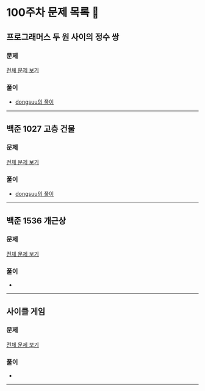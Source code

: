 # 100주차 문제 목록 📝

## 프로그래머스 두 원 사이의 정수 쌍

### 문제

[전체 문제 보기](https://school.programmers.co.kr/learn/courses/30/lessons/181187)    

### 풀이

- [dongsuu의 풀이](https://hyunn99.tistory.com/240)

___

## 백준 1027 고층 건물

### 문제

[전체 문제 보기](https://www.acmicpc.net/problem/1027)

### 풀이

- [dongsuu의 풀이](https://hyunn99.tistory.com/241)

___

## 백준 1536 개근상

### 문제

[전체 문제 보기](https://www.acmicpc.net/problem/1563)

### 풀이

- 

___

## 사이클 게임

### 문제

[전체 문제 보기](https://www.acmicpc.net/problem/20040)

### 풀이

- 

___
